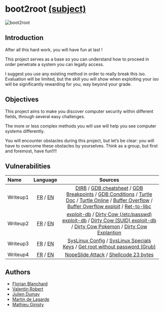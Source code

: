 # boot2root [(subject)](https://cdn.intra.42.fr/pdf/pdf/16395/en.subject.pdf)

![boot2root](https://media.giphy.com/media/UFGj6EYw5JhMQ/giphy.gif)

## Introduction
After all this hard work, you will have fun at last !

This project serves as a base so you can understand how to proceed in order penetrate
a system you can legally access.

I suggest you use any existing method in order to really break this iso. Evaluation
will be limited, but the skill you will show when exploiting your iso will be significantly rewarding for you, way beyond your grade.

## Objectives

This project aims to make you discover computer security within different fields, through
several easy challenges.

The more or less complex methods you will use will help you see computer systems
differently.

You will encounter obstacles during this project, but let’s be clear: you will have to
overcome these obstacles by yourselves. Think as a group, but first and foremost, have
fun!!!!

## Vulnerabilities

| Name | Language | Sources
|:---------|:--------:|:--------:|
| Writeup1 | [FR](https://github.com/ChokMania/Boot2Root/blob/master/writeup1_fr.md) / [EN](https://github.com/ChokMania/Boot2Root/blob/master/writeup1_en.md) | [DIRB](https://medium.com/tech-zoom/dirb-a-web-content-scanner-bc9cba624c86) / [GDB cheatsheet](https://darkdust.net/files/GDB%20Cheat%20Sheet.pdf) / [GDB Breakpoints](https://sourceware.org/gdb/onlinedocs/gdb/Set-Breaks.html) / [GDB Conditions](https://www.tutorialspoint.com/assembly_programming/assembly_conditions.htm) / [Turtle Doc](https://robertvandeneynde.be/parascolaire/turtle.html) / [Turtle Online](https://turtleacademy.com/playground) / [Buffer Overflow](https://www.tenouk.com/Bufferoverflowc/Bufferoverflow4.html) / [Buffer Overflow exploit](https://arxiv.org/ftp/cs/papers/0405/0405073.pdf) / [Ret-to-libc](https://stackoverflow.com/questions/19124095/return-to-lib-c-buffer-overflow-exercise-issue) |
| Writeup2 | [FR](https://github.com/ChokMania/Boot2Root/blob/master/writeup2_fr.md) / [EN](https://github.com/ChokMania/Boot2Root/blob/master/writeup2_en.md) | [exploit-db](https://www.exploit-db.com/) / [Dirty Cow (/etc/passwd) exploit-db](https://www.exploit-db.com/exploits/40839) / [Dirty Cow (SUID) exploit-db](https://www.exploit-db.com/exploits/40616) / [Dirty Cow Pokemon](https://github.com/dirtycow/dirtycow.github.io/blob/master/pokemon.c) / [Dirty Cow Explantion](https://www.youtube.com/watch?v=kEsshExn7aE&ab_channel=LiveOverflow) |
| Writeup3 | [FR](https://github.com/ChokMania/Boot2Root/blob/master/bonus/writeup3_fr.md) / [EN](https://github.com/ChokMania/Boot2Root/blob/master/bonus/writeup3_en.md) | [SysLinux Config](https://wiki.syslinux.org/wiki/index.php?title=Config) / [SysLinux Specials Keys](https://wiki.syslinux.org/wiki/index.php?title=Directives/special_keys) /  [Get root without password (Grub)](https://linoxide.com/linux-how-to/boot-root-shell-prompting-password/)|
| Writeup4 | [FR](https://github.com/ChokMania/Boot2Root/blob/master/bonus/writeup4_fr.md) / [EN](https://github.com/ChokMania/Boot2Root/blob/master/bonus/writeup4_en.md) | [NopeSlide Attack](https://www.0x0ff.info/2015/buffer-overflow-gdb-part1/) / [Shellcode 23 bytes](http://shell-storm.org/shellcode/files/shellcode-827.php)|

## Authors

- [Florian Blanchard](https://github.com/floblanc)
- [Valentin Robert](https://github.com/slumfy)
- [Julien Dumay](https://github.com/ChokMania)
- [Martin de Lagarde](https://github.com/Martydl)
- [Mathieu Ginisty](https://github.com/maginist)
